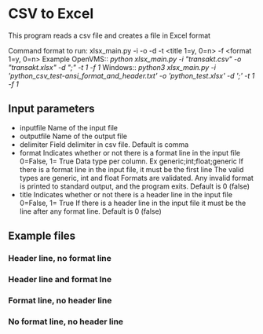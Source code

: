 # CSV to Excel

This program reads a csv file and creates a file in Excel format

Command format to run:
      xlsx_main.py -i <inputfile> -o <outputfile> -d <delimiter> -t <title 1=y, 0=n> -f <format 1=y, 0=n>
Example 
    OpenVMS::
      *python xlsx_main.py -i "transakt.csv" -o "transakt.xlsx" -d ";" -t 1 -f 1*
    Windows::
      *python3 xlsx_main.py -i 'python_csv_test-ansi_format_and_header.txt' -o 'python_test.xlsx' -d ';'  -t 1 -f 1*


## Input parameters
* inputfile   Name of the input file
* outputfile  Name of the output file    
* delimiter   Field delimiter in csv file. 
              Default is comma
* format      Indicates whether or not there is a format line in the input file 0=False, 1= True
              Data type per column. Ex generic;int;float;generic
              If there is a format line in the input file, it must be the first line
              The valid types are generic, int and float
              Formats are validated. Any invalid format is printed to standard output, and the 
              program exits.
              Default is 0 (false)
* title       Indicates whether or not there is a header line in the input file 0=False, 1= True
              If there is a header line in the input file it must be the line after any format line.
              Default is 0 (false)

## Example files
      
### Header line, no format line
      
      
### Header line and format lne
      
### Format line, no header line
      
      
### No format line, no header line
      
      
